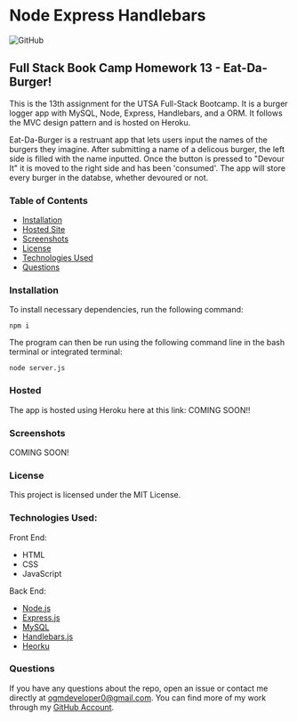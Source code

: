 # Node Express Handlebars
![GitHub](https://img.shields.io/github/license/ogmedina/burger)

## Full Stack Book Camp Homework 13 - Eat-Da-Burger!
This is the 13th assignment for the UTSA Full-Stack Bootcamp. It is a burger logger app with MySQL, Node, Express, Handlebars, and a ORM. It follows the MVC design pattern and is hosted on Heroku.

Eat-Da-Burger is a restruant app that lets users input the names of the burgers they imagine. After submitting a name of a delicous burger, the left side is filled with the name inputted. Once the button is pressed to "Devour It" it is moved to the right side and has been 'consumed'. The app will store every burger in the databse, whether devoured or not.

### Table of Contents

* [Installation](#installation)
* [Hosted Site](#hosted)
* [Screenshots](#screenshots)
* [License](#license)
* [Technologies Used](#technologies%20used)
* [Questions](#questions)

### Installation
To install necessary dependencies, run the following command:
```
npm i
```
The program can then be run using the following command line in the bash terminal or integrated terminal:
```
node server.js
```
### Hosted
The app is hosted using Heroku here at this link: COMING SOON!!

### Screenshots 
COMING SOON!

### License
This project is licensed under the MIT License. 

### Technologies Used:
Front End: 
* HTML
* CSS
* JavaScript

Back End:
* [Node.js](https://nodejs.org/en/)
* [Express.js](https://expressjs.com/)
* [MySQL](https://www.mysql.com/)
* [Handlebars.js](https://handlebarsjs.com/)
* [Heorku](https://www.heroku.com)

### Questions
If you have any questions about the repo, open an issue or contact me directly at ogmdeveloper0@gmail.com. You can find more of my work through my [GitHub Account](https://github.com/ogmedina/).



